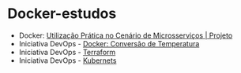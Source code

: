 # Docker-estudos

* Docker: [Utilização Prática no Cenário de Microsserviços | Projeto]()
* Iniciativa DevOps - [Docker: Conversão de Temperatura](https://github.com/mlopezlr/docker-projecs-studies/tree/main/Iniciativa%20DevOps) 
* Iniciativa DevOps - [Terraform]() 
* Iniciativa DevOps - [Kubernets]() 


